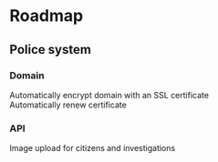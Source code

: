 # Roadmap

## Police system

### Domain

<cb /> Automatically encrypt domain with an SSL certificate<br>
<cb /> Automatically renew certificate

### API
<cb /> Image upload for citizens and investigations